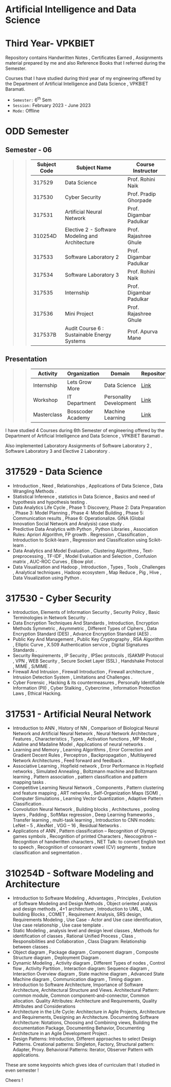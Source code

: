 # Artificial Intelligence and Data Science
# Third Year- VPKBIET


Repository contains Handwritten Notes , Certificates Earned , Assignments material prepared by me and also Reference Books that I referred during the Semester.  

Courses that I have studied during third year of my engineering offered by the Department of Artificial Intelligence and Data Science , VPKBIET Baramati.


- `Semester:` 6<sup>th</sup> Sem  
- `Session:` February 2023 - June 2023 
- `Mode:` Offline 



# ODD Semester


## Semester - 06 
>> Subject Code | Subject Name | Course Instructor
>> --- | --- | ---
>> 317529 | Data Science | Prof. Rohini Naik
>> 317530 | Cyber Security | Prof. Pradip Ghorpade
>> 317531 | Artificial Neural Network | Prof. Digambar Padulkar
>> 310254D| Elective 2 - Software Modeling and Architecture | Prof. Rajashree Ghule
>> 317533 | Software Laboratory 2 | Prof. Digambar Padulkar
>> 317534 | Software Laboratory 3 | Prof. Rohini Naik
>> 317535 | Internship | Prof. Digambar Padulkar
>> 317536 | Mini Project | Prof. Rajashree Ghule
>> 317537B| Audit Course 6 : Sustainable Energy Systems | Prof. Apurva Mane

##   Presentation 
>>   Activity | Organization | Domain | Repository
>>   --- | --- | --- | ---
>>   Internship| Lets Grow More | Data Science | [Link](https://github.com/yashraj9011/IBM-Internship-TEAM-AI16-ENIGMA.git)
>>   Workshop | IT Department | Personality Development | [Link](https://github.com/yashraj9011/Workshop-on-Why-Should-You-Hired-For-Job.git)
>>   Masterclass | Bosscoder Academy | Machine Learning | [Link](https://github.com/yashraj9011/Masterclass-on-Netflix-Recommendation-System.git)


I have studied 4 Courses during 6th Semester of engineering offered by the Department of Artificial Intelligence and Data Science , VPKBIET Baramati .

Also implemented Laboratory Assignments of Software Laboratory 2 , Software Laboratory 3 and Elective 2 Laboratory . 





# 317529 - Data Science
-  Introduction , Need , Relationships , Applications of Data Science , Data Wrangling Methods . 
-  Statistical Inference , statistics in Data Science , Basics and need of hypothesis and hypothesis testing .   
-  Data Analytics Life Cycle , Phase 1: Discovery, Phase 2: Data Preparation , Phase 3: Model Planning , Phase 4: Model Building , Phase 5: Communication results , Phase 6: Operationalize. GINA (Global Innovation Social Network and Analysis) case study .
-  Predictive Data Analytics with Python , Python Libraries , Association Rules: Apriori Algorithm, FP growth . Regression , Classification , Introduction to  Scikit-learn , Regression and Classification using Scikit-learn .
- Data Analytics and Model Evaluation , Clustering Algorithms , Text-preprocessing , TF-IDF , Model Evaluation and Selection , Confusion matrix , AUC-ROC Curves , Elbow plot . 
-  Data Visualization and Hadoop , Introduction , Types , Tools , Challenges , Analytical techniques , Hadoop ecosystem , Map Reduce , Pig , Hive , Data Visualization using Python .
  
# 317530 - Cyber Security
-  Introduction, Elements of Information Security , Security Policy , Basic Terminologies in Network Security .
-  Data Encryption Techniques And Standards , Introduction, Encryption Methods Symmetric , Asymmetric , Different Types of Ciphers , Data Encryption Standard (DES) , Advance Encryption Standard (AES) .
-  Public Key And Management , Public Key Cryptography , RSA Algorithm , Elliptic Curve , X.509 Authentication service , Digital Signatures Standards .
-  Security Requirements , IP Security , IPSec protocols , ISAKMP Protocol , VPN , WEB Security , Secure Socket Layer (SSL) , Handshake Protocol , MIME , S/MIME .
-  Firewall And Intrusion , Firewall Introduction , Firewall architecture , Intrusion Detection System , Limitations and Challenges .
-  Cyber Forensic , Hacking & its countermeasures , Personally Identifiable Information (PII) , Cyber Stalking , Cybercrime , Information Protection Laws , Ethical Hacking. 
  
      

#  317531 - Artificial Neural Network

- Introduction to ANN , History of NN , Comparison of Biological Neural Network and Artificial Neural Network , Neural Network Architecture , Features , Characteristics , Types , Activation functions , MP Model , Adaline and Madaline Model , Applications of neural networks .
- Learning and Memory , Learning Algorithms , Error Correction and Gradient Decent Rules , Perceptron , Backpropagation , Multilayered Network Architectures , Feed forward and feedback .
- Associative Learning , Hopfield network , Error Performance in Hopfield networks , Simulated Annealing , Boltzmann machine and Boltzmann learning , Pattern association , pattern classification and pattern mapping tasks .
- Competitive Learning Neural Network , Components , Pattern clustering and feature mapping , ART networks , Self-Organization Maps (SOM) , Computer Simulations , Learning Vector Quantization , Adaptive Pattern Classification .
- Convolution Neural Network , Building blocks , Architectures , pooling layers , Padding , SoftMax regression , Deep Learning frameworks , Transfer learning , multi-task learning , Introduction to CNN models: LeNet – 5 , AlexNet , VGG – 16 , Residual Networks .
- Applications of ANN , Pattern classification – Recognition of Olympic games symbols , Recognition of printed Characters , Neocognitron – Recognition of handwritten characters , NET Talk: to convert English text to speech , Recognition of consonant vowel (CV) segments , texture classification and segmentation .



# 310254D - Software Modeling and Architecture
 
- Introduction to Software Modeling , Advantages , Principles , Evolution of Software Modeling and Design Methods , Object oriented analysis and
design methods , 4+1 architecture , Introduction to UML , UML building Blocks , COMET , Requirement Analysis, SRS design, Requirements Modeling , Use Case - Actor and Use case identification, Use case relationship , Use case template .
- Static Modeling , analysis level and design level classes , Methods for identification of classes , Rational Unified Process , Class , Responsibilities and Collaboration , Class Diagram: Relationship between classes .
- Object diagram , Package diagram , Component diagram , Composite Structure diagram , Deployment Diagram .
- Dynamic Modeling , Activity diagram , Different Types of nodes , Control flow , Activity Partition , Interaction diagram: Sequence diagram , Interaction Overview diagram , State machine diagram , Advanced State Machine diagram , Communication diagram , Timing diagram .
- Introduction to Software Architecture, Importance of Software Architecture, Architectural Structure
and Views. Architectural Pattern: common module, Common component-and-connector,
Common allocation. Quality Attributes: Architecture and Requirements, Quality Attributes and Considerations
- Architecture in the Life Cycle: Architecture in Agile Projects, Architecture and Requirements,
Designing an Architecture. Documenting Software Architecture: Notations, Choosing and
Combining views, Building the documentation Package, Documenting Behavior, Documenting
Architecture in an Agile Development Project .
- Design Patterns: Introduction, Different approaches to select Design Patterns. Creational
patterns: Singleton, Factory, Structural pattern: Adapter, Proxy. Behavioral Patterns: Iterator,
Observer Pattern with applications.
  
These are some keypoints which gives idea of curriculam that I studied in even semester ! 
 
Cheers !  
